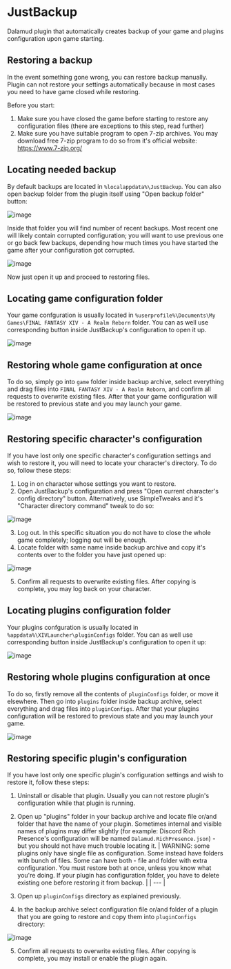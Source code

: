 # JustBackup
Dalamud plugin that automatically creates backup of your game and plugins configuration upon game starting.

## Restoring a backup
In the event something gone wrong, you can restore backup manually. Plugin can not restore your settings automatically because in most cases you need to have game closed while restoring.

Before you start:
1. Make sure you have closed the game before starting to restore any configuration files (there are exceptions to this step, read further)
2. Make sure you have suitable program to open 7-zip archives. You may download free 7-zip program to do so from it's official website: https://www.7-zip.org/

## Locating needed backup
By default backups are located in `%localappdata%\JustBackup`. You can also open backup folder from the plugin itself using "Open backup folder" button:

![image](Manual/image_467.png)

Inside that folder you will find number of recent backups. Most recent one will likely contain corrupted configuration; you will want to use previous one or go back few backups, depending how much times you have started the game after your configuration got corrupted.

![image](Manual/image_468.png)

Now just open it up and proceed to restoring files.

## Locating game configuration folder
Your game confguration is usually located in `%userprofile%\Documents\My Games\FINAL FANTASY XIV - A Realm Reborn` folder. You can as well use corresponding button inside JustBackup's configuration to open it up.

![image](Manual/image_469.png)

## Restoring whole game configuration at once
To do so, simply go into `game` folder inside backup archive, select everything and drag files into `FINAL FANTASY XIV - A Realm Reborn`, and confirm all requests to overwrite existing files. After that your game configuration will be restored to previous state and you may launch your game.

![image](Manual/image_470.png)

## Restoring specific character's configuration
If you have lost only one specific character's configuration settings and wish to restore it, you will need to locate your character's directory. To do so, follow these steps:
1. Log in on character whose settings you want to restore.
2. Open JustBackup's configuration and press "Open current character's config directory" button. Alternatively, use SimpleTweaks and it's "Character directory command" tweak to do so:

![image](Manual/image_471.png)

3. Log out. In this specific situation you do not have to close the whole game completely; logging out will be enough.
4. Locate folder with same name inside backup archive and copy it's contents over to the folder you have just opened up:

![image](Manual/image_472.png)

5. Confirm all requests to overwrite existing files. After copying is complete, you may log back on your character.

## Locating plugins configuration folder
Your plugins confguration is usually located in `%appdata%\XIVLauncher\pluginConfigs` folder. You can as well use corresponding button inside JustBackup's configuration to open it up:

![image](Manual/image_473.png)

## Restoring whole plugins configuration at once
To do so, firstly remove all the contents of `pluginConfigs` folder, or move it elsewhere. Then go into `plugins` folder inside backup archive, select everything and drag files into `pluginConfigs`. After that your plugins configuration will be restored to previous state and you may launch your game.

![image](Manual/image_474.png)

## Restoring specific plugin's configuration
If you have lost only one specific plugin's configuration settings and wish to restore it, follow these steps:
1. Uninstall or disable that plugin. Usually you can not restore plugin's configuration while that plugin is running. 
2. Open up "plugins" folder in your backup archive and locate file or/and folder that have the name of your plugin. Sometimes internal and visible names of plugins may differ slightly (for example: Discord Rich Presence's configuration will be named `Dalamud.RichPresence.json`) - but you should not have much trouble locating it. 
| WARNING: some plugins only have single file as configuration. Some instead have folders with bunch of files. Some can have both - file and folder with extra configuration. You must restore both at once, unless you know what you're doing. If your plugin has configuration folder, you have to delete existing one before restoring it from backup. |
| --- |

3. Open up `pluginConfigs` directory as explained previously.
4. In the backup archive select configuration file or/and folder of a plugin that you are going to restore and copy them into `pluginConfigs` directory:

![image](Manual/image_475.png)

5. Confirm all requests to overwrite existing files. After copying is complete, you may install or enable the plugin again.
